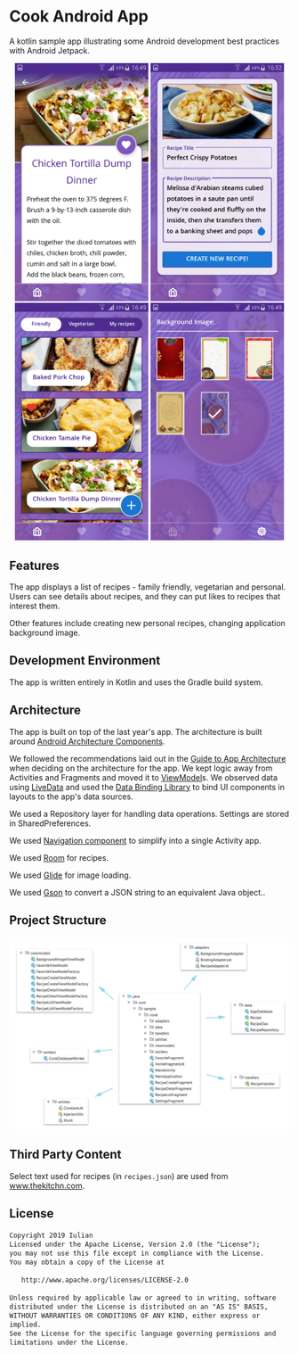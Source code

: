 Cook Android App
=========================

A kotlin sample app illustrating some Android development best practices with Android Jetpack.

<p align="center">
<img width="240" src="images/screenshot_detail.png">
<img width="240" src="images/screenshot_new_recipe.png">
<img width="240" src="images/screenshot_recipe_list.png">
<img width="240" src="images/screenshot_settings.png">
</p>

## Features

The app displays a list of recipes - family friendly, vegetarian and personal. Users can see details about recipes, and they can put likes to recipes that interest them. 

Other features include creating new personal recipes, changing application background image.

## Development Environment

The app is written entirely in Kotlin and uses the Gradle build system.

## Architecture

The app is built on top of the last year's app. The architecture is built around
[Android Architecture Components](https://developer.android.com/topic/libraries/architecture/).

We followed the recommendations laid out in the
[Guide to App Architecture](https://developer.android.com/jetpack/docs/guide)
when deciding on the architecture for the app. We kept logic away from
Activities and Fragments and moved it to
[ViewModel](https://developer.android.com/topic/libraries/architecture/viewmodel)s.
We observed data using
[LiveData](https://developer.android.com/topic/libraries/architecture/livedata)
and used the [Data Binding Library](https://developer.android.com/topic/libraries/data-binding/)
to bind UI components in layouts to the app's data sources.

We used a Repository layer for handling data operations. Settings are stored in
SharedPreferences.

We used [Navigation component](https://developer.android.com/guide/navigation)
to simplify into a single Activity app.

We used [Room](https://developer.android.com/jetpack/androidx/releases/room) for recipes.

We used [Glide](https://bumptech.github.io/glide) for image loading.

We used [Gson](https://github.com/google/gson) to convert a JSON string to an equivalent Java object..

## Project Structure

<p align="center">
<img src="images/package_structure.png">
</p>

## Third Party Content

Select text used for recipes (in `recipes.json`) are used from www.thekitchn.com.

## License

```
Copyright 2019 Iulian
Licensed under the Apache License, Version 2.0 (the "License");
you may not use this file except in compliance with the License.
You may obtain a copy of the License at

   http://www.apache.org/licenses/LICENSE-2.0

Unless required by applicable law or agreed to in writing, software
distributed under the License is distributed on an "AS IS" BASIS,
WITHOUT WARRANTIES OR CONDITIONS OF ANY KIND, either express or implied.
See the License for the specific language governing permissions and
limitations under the License.
```
